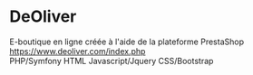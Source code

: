 # DeOliver
E-boutique en ligne créée à l'aide de la plateforme PrestaShop <br>
https://www.deoliver.com/index.php <br>
PHP/Symfony HTML Javascript/Jquery CSS/Bootstrap
